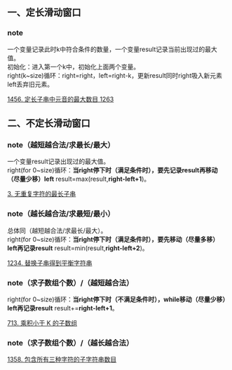 ## 一、定长滑动窗口

### note
一个变量记录此时k中符合条件的数量，一个变量result记录当前出现过的最大值。  
初始化：进入第一个k中，初始化上面两个变量。  
right(k~size)循环：right=right，left=right-k，更新result同时right吸入新元素left丢弃旧元素。     

[1456. 定长子串中元音的最大数目 1263](https://leetcode.cn/problems/maximum-number-of-vowels-in-a-substring-of-given-length/description/)

## 二、不定长滑动窗口

### note（越短越合法/求最长/最大）
一个变量result记录出现过的最大值。  
right(for 0~size)循环：**当right停下时（满足条件时），要先记录result再移动（尽量少移）left** result=max(result,**right-left+1**)。   

[3. 无重复字符的最长子串](https://leetcode.cn/problems/longest-substring-without-repeating-characters/)

### note（越长越合法/求最短/最小）
总体同（越短越合法/求最长/最大）。      
right(for 0~size)循环：**当right停下时（满足条件时），要先移动（尽量多移）left再记录result** result=min(result,**right-left+2**)。      

[1234. 替换子串得到平衡字符串](https://leetcode.cn/problems/replace-the-substring-for-balanced-string/)

### note（求子数组个数）/（越短越合法）
right(for 0~size)循环：**当right停下时（不满足条件时），while移动（尽量少移）left再记录result** result+=**right-left+1**。    

[713. 乘积小于 K 的子数组](https://leetcode.cn/problems/subarray-product-less-than-k/)

### note（求子数组个数）/（越长越合法）

[1358. 包含所有三种字符的子字符串数目](https://leetcode.cn/problems/number-of-substrings-containing-all-three-characters/)


